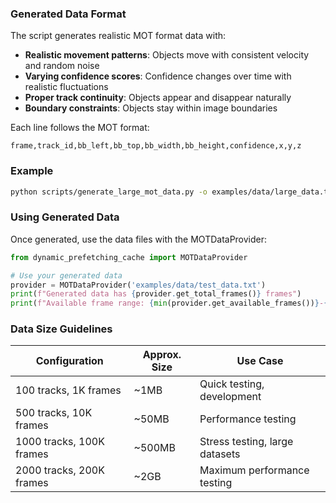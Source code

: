 ### Generated Data Format

The script generates realistic MOT format data with:
- **Realistic movement patterns**: Objects move with consistent velocity and random noise
- **Varying confidence scores**: Confidence changes over time with realistic fluctuations
- **Proper track continuity**: Objects appear and disappear naturally
- **Boundary constraints**: Objects stay within image boundaries

Each line follows the MOT format:
```
frame,track_id,bb_left,bb_top,bb_width,bb_height,confidence,x,y,z
```

### Example

```bash
python scripts/generate_large_mot_data.py -o examples/data/large_data.txt -t 1000 -f 100000 
```

### Using Generated Data

Once generated, use the data files with the MOTDataProvider:

```python
from dynamic_prefetching_cache import MOTDataProvider

# Use your generated data
provider = MOTDataProvider('examples/data/test_data.txt')
print(f"Generated data has {provider.get_total_frames()} frames")
print(f"Available frame range: {min(provider.get_available_frames())}-{max(provider.get_available_frames())}")
```

### Data Size Guidelines

| Configuration | Approx. Size | Use Case |
|---------------|-------------|----------|
| 100 tracks, 1K frames | ~1MB | Quick testing, development |
| 500 tracks, 10K frames | ~50MB | Performance testing |
| 1000 tracks, 100K frames | ~500MB | Stress testing, large datasets |
| 2000 tracks, 200K frames | ~2GB | Maximum performance testing |
